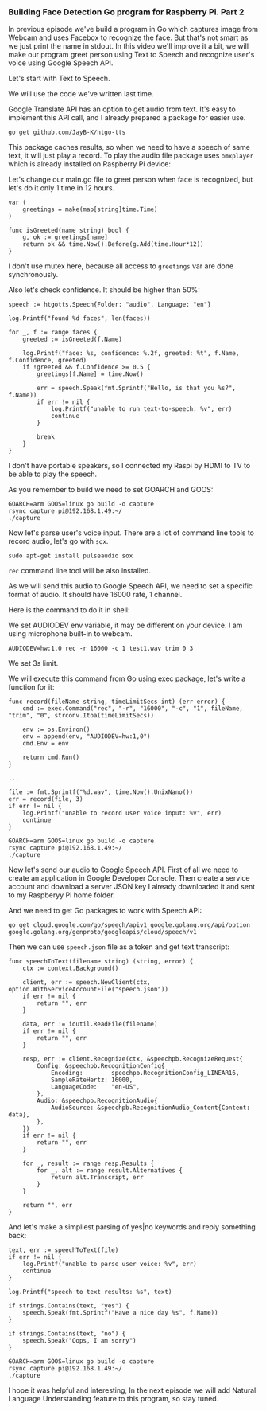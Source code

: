 ### Building Face Detection Go program for Raspberry Pi. Part 2

In previous episode we've build a program in Go which captures image from Webcam and uses Facebox to recognize the face. But that's not smart as we just print the name in stdout. In this video we'll improve it a bit, we will make our program greet person using Text to Speech and recognize user's voice using Google Speech API.

Let's start with Text to Speech.

We will use the code we've written last time.

Google Translate API has an option to get audio from text. It's easy to implement this API call, and I already prepared a package for easier use.

```
go get github.com/JayB-K/htgo-tts
```

This package caches results, so when we need to have a speech of same text, it will just play a record. To play the audio file package uses `omxplayer` which is already installed on Raspberry Pi device:

Let's change our main.go file to greet person when face is recognized, but let's do it only 1 time in 12 hours.

```
var (
	greetings = make(map[string]time.Time)
)

func isGreeted(name string) bool {
	g, ok := greetings[name]
	return ok && time.Now().Before(g.Add(time.Hour*12))
}
```

I don't use mutex here, because all access to `greetings` var are done synchronously.

Also let's check confidence. It should be higher than 50%:

```
speech := htgotts.Speech{Folder: "audio", Language: "en"}

log.Printf("found %d faces", len(faces))

for _, f := range faces {
	greeted := isGreeted(f.Name)

	log.Printf("face: %s, confidence: %.2f, greeted: %t", f.Name, f.Confidence, greeted)
	if !greeted && f.Confidence >= 0.5 {
		greetings[f.Name] = time.Now()

		err = speech.Speak(fmt.Sprintf("Hello, is that you %s?", f.Name))
		if err != nil {
			log.Printf("unable to run text-to-speech: %v", err)
			continue
		}

		break
	}
}
```

I don't have portable speakers, so I connected my Raspi by HDMI to TV to be able to play the speech.

As you remember to build we need to set GOARCH and GOOS:

```
GOARCH=arm GOOS=linux go build -o capture
rsync capture pi@192.168.1.49:~/
./capture
```

Now let's parse user's voice input. There are a lot of command line tools to record audio, let's go with `sox`.

```
sudo apt-get install pulseaudio sox
```

`rec` command line tool will be also installed.

As we will send this audio to Google Speech API, we need to set a specific format of audio. It should have 16000 rate, 1 channel.

Here is the command to do it in shell:

We set AUDIODEV env variable, it may be different on your device. I am using microphone built-in to webcam.

```
AUDIODEV=hw:1,0 rec -r 16000 -c 1 test1.wav trim 0 3
```

We set 3s limit.

We will execute this command from Go using exec package, let's write a function for it:

```
func record(fileName string, timeLimitSecs int) (err error) {
	cmd := exec.Command("rec", "-r", "16000", "-c", "1", fileName, "trim", "0", strconv.Itoa(timeLimitSecs))

	env := os.Environ()
	env = append(env, "AUDIODEV=hw:1,0")
	cmd.Env = env

	return cmd.Run()
}

...

file := fmt.Sprintf("%d.wav", time.Now().UnixNano())
err = record(file, 3)
if err != nil {
	log.Printf("unable to record user voice input: %v", err)
	continue
}
```

```
GOARCH=arm GOOS=linux go build -o capture
rsync capture pi@192.168.1.49:~/
./capture
```

Now let's send our audio to Google Speech API. First of all we need to create an application in Google Developer Console. Then create a service account and download a server JSON key I already downloaded it and sent to my Raspberyy Pi home folder.

And we need to get Go packages to work with Speech API:

```
go get cloud.google.com/go/speech/apiv1 google.golang.org/api/option google.golang.org/genproto/googleapis/cloud/speech/v1
```

Then we can use `speech.json` file as a token and get text transcript:

```
func speechToText(filename string) (string, error) {
	ctx := context.Background()

	client, err := speech.NewClient(ctx, option.WithServiceAccountFile("speech.json"))
	if err != nil {
		return "", err
	}

	data, err := ioutil.ReadFile(filename)
	if err != nil {
		return "", err
	}

	resp, err := client.Recognize(ctx, &speechpb.RecognizeRequest{
		Config: &speechpb.RecognitionConfig{
			Encoding:        speechpb.RecognitionConfig_LINEAR16,
			SampleRateHertz: 16000,
			LanguageCode:    "en-US",
		},
		Audio: &speechpb.RecognitionAudio{
			AudioSource: &speechpb.RecognitionAudio_Content{Content: data},
		},
	})
	if err != nil {
		return "", err
	}

	for _, result := range resp.Results {
		for _, alt := range result.Alternatives {
			return alt.Transcript, err
		}
	}

	return "", err
}
```

And let's make a simpliest parsing of yes|no keywords and reply something back:

```
text, err := speechToText(file)
if err != nil {
	log.Printf("unable to parse user voice: %v", err)
	continue
}

log.Printf("speech to text results: %s", text)

if strings.Contains(text, "yes") {
	speech.Speak(fmt.Sprintf("Have a nice day %s", f.Name))
}

if strings.Contains(text, "no") {
	speech.Speak("Oops, I am sorry")
}
```

```
GOARCH=arm GOOS=linux go build -o capture
rsync capture pi@192.168.1.49:~/
./capture
```

I hope it was helpful and interesting, In the next episode we will add Natural Language Understanding feature to this program, so stay tuned.